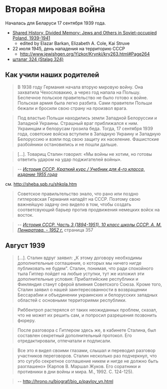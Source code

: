 # Вторая мировая война 

Началась для Беларуси 17 сентября 1939 года.

* [Shared History, Divided Memory: Jews and Others in Soviet-occupied Poland, 1939-1941](https://books.google.by/books?id=_BbvQbiaqAEC&lpg=PA338&ots=tJrpU6qGji&dq=Lola%20Wolf-Resnik&pg=PP1#v=onepage&q&f=false)
  * edited by Elazar Barkan, Elizabeth A. Cole, Kai Struve
* 22 июля 1945, день нападения на территорию СССР
  * http://www.jewishgen.org/Yizkor/Krynki/kry263.html#Page264
* [шталаг 324 (Stalag 324)](https://github.com/irnc/stalag-324)

## Как учили наших родителей

> В 1938 году Германия начала вторую мировую войну. Она захватила Чехословакию, а через год напала на Польшу. Беспечное польское правительство не было готово к войне. Польская армия была легко разбита. Сами правители Польши бежали и бросили свою страну на произвол врага.

> Под властью Польши находились земли Западной Белоруссии и Западной Украины. Страшный враг приближался к ним. Украинцам и белорусам грозила беда. Тогда, 17 сентября 1939 года, советские войска вступили в Западную Украину и Западную Белоруссию и взяли под свою защиту их население. Фашистские разбойники остановились и не пошли дальше.

> [...]. Товарищ Сталин говорил: «Мы войны не хотим, но готовы ответить ударом на удар поджигателей войны».

> -- [_История СССР. Краткий курс / Учебник для 4-го класса, издание 1955 года_](http://www.e-reading.club/chapter.php/1001394/81/Shestakov_L_-_Istoriya_SSSR._Kratkiy_kurc.html)

см. http://sheba.spb.ru/shkola.htm

> Советское правильтельство знало, что рано или поздно гитлеровская Германия нападёт на СССР. Поэтому свою важнейшую задачу оно видело в том, чтобы создать соответсвующий барьер против продвижения немецких войск на восток.

> -- [_История СССР. Часть 3 (1894-1951). 10 класс школы СССР. А. М. Пенкратова. - 1952 г._](http://sheba.spb.ru/shkola/istoria-10-1952.htm) страница 357

## Август 1939

> [...]. Сталин вдруг заявил: „К этому договору необходимы дополнительные соглашения, о которых мы ничего нигде публиковать не будем". Сталин, понимая, что ради спокойного тыла Гитлер пойдет на любые уступки, тут же изложил эти дополнительные условия: Прибалтийские республики и Финляндия станут сферой влияния Советского Союза. Кроме того, Сталин заявил о нашей заинтересованности в возвращении Бессарабии и объединении украинских и белорусских западных областей с основными территориями республики.

> Риббентроп растерялся от таких неожиданных проблем, сказал, что не может их решить сам, и попросил разрешения позвонить фюреру.

> После разговора с Гитлером здесь же, в кабинете Сталина, был составлен секретный дополнительный протокол. Его отредактировали, отпечатали и подписали.

> Все это я видел своими глазами, слышал и переводил разговор участников переговоров. Сталин несколько раз подчеркнул, что это сугубо секретное соглашение никем и нигде не должно быть разглашено» (Карпов В. Маршал Жуков. Его соратники и противники в дни войны и мира. М., 1992. С. 124-125).

> -- http://hrono.ru/biograf/bio_p/pavlov_vn.html
